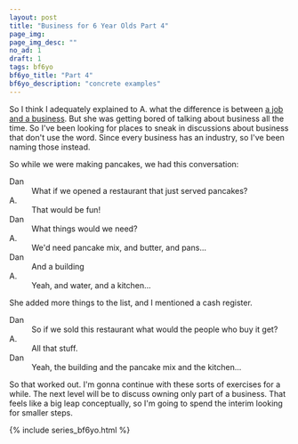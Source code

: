 ```yaml
---
layout: post
title: "Business for 6 Year Olds Part 4"
page_img: 
page_img_desc: ""
no_ad: 1
draft: 1
tags: bf6yo
bf6yo_title: "Part 4"
bf6yo_description: "concrete examples"
---
```


So I think I adequately explained to A. what the difference is between <a href="/2016/12/06/business-for-6-year-olds-part-3.html">a job and a business</a>. But she was getting bored of talking about business all the time. So I've been looking for places to sneak in discussions about business that don't use the word. Since every business has an industry, so I've been naming those instead.

So while we were making pancakes, we had this conversation:

<dt>Dan</dt>
<dd>What if we opened a restaurant that just served pancakes?</dd>

<dt>A.</dt>
<dd>That would be fun!</dd>

<dt>Dan</dt>
<dd>What things would we need?</dd>

<dt>A.</dt>
<dd>We'd need pancake mix, and butter, and pans...</dd>

<dt>Dan</dt>
<dd>And a building</dd>

<dt>A.</dt>
<dd>Yeah, and water, and a kitchen...</dd>

She added more things to the list, and I mentioned a cash register.

<dt>Dan</dt>
<dd>So if we sold this restaurant what would the people who buy it get?</dd>

<dt>A.</dt>
<dd>All that stuff.</dd>

<dt>Dan</dt>
<dd>Yeah, the building and the pancake mix and the kitchen...</dd>

So that worked out. I'm gonna continue with these sorts of exercises for a while. The next level will be to discuss owning only part of a business. That feels like a big leap conceptually, so I'm going to spend the interim looking for smaller steps.

{% include series_bf6yo.html %}
